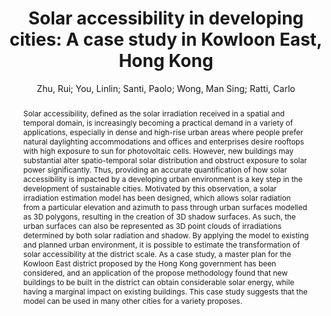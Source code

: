 ---
layout: technique
title: "Solar accessibility in developing cities: A case study in Kowloon East, Hong Kong"
system_type: "False"
technique: "False"
design_study: "False"
evaluation: "False"
data: "False"
analysis: "True"
generation: "False"
curation_and_transformation: "False"
management: "False"
modeling: "True"
urban_analysis: "True"
visualization: "False"
sunlight_access: "True"
wind_ventilation: "False"
view_impact: "False"
energy: "False"
damage_and_disaster_management: "False"
climate: "False"
sound: "False"
property_cadastre: "False"
others: "False"
lookup: "False"
browse: "True"
locate: "False"
explore: "False"
identify: "False"
compare: "True"
summarize: "True"
distribution: "True"
trends: "True"
outliers: "False"
extremes: "False"
features: "False"
target_discovery: "False"
target_access: "False"
spatial_relation: "True"
buildings: "True"
streets: "False"
nature: "False"
uniform_discretization: "False"
structural_subdivision: "False"
univariate: "True"
multivariate: "False"
volumetric: "False"
temporal: "True"
sensing: "False"
statistical: "False"
simulation_based: "True"
learning_based: "False"
surveyed: "False"
site: "False"
block: "False"
multi_block: "True"
city: "False"
va_wo_model: "False"
post_model: "True"
model_integrated: "False"
assisted_models: "False"
overlay: "True"
embedded: "False"
linked: "False"
temporal_jx: "False"
spatial_jx: "False"
filter: "False"
aggregate: "False"
embed: "False"
glyphs: "False"
bar_charts: "False"
scatterplots: "False"
matrix: "False"
parallel_coordinates: "False"
map_2d: "False"
map_3d: "True"
walking: "False"
steering: "False"
selection_based: "False"
manipulation_based: "True"
distortion: "False"
ghosting: "False"
culling: "False"
birds_view: "False"
multi_view: "False"
assisted_steering: "False"
other: "False"
vr_cave: "False"
ar: "False"
desktop: "True"
mobile: "False"
case_study: "True"
user_study: "False"
statistical_evaluation: "False"
expert_interviews: "False"
key: "E55RQHVB"
item_type: "journalArticle"
publication_year: "2019"
author: "Zhu, Rui; You, Linlin; Santi, Paolo; Wong, Man Sing; Ratti, Carlo"
publication_title: "Sustainable Cities and Society"
isbn: "nan"
issn: "22106707"
doi: "10.1016/j.scs.2019.101738"
url_paper: "https://linkinghub.elsevier.com/retrieve/pii/S2210670719313046"
abstract_note: "nan"
date_added: "2023-01-30 00:10:36"
date_modified: "2023-01-30 00:10:36"
access_date: "2023-01-30 00:10:36"
pages: "101738"
num_pages: "nan"
issue: "nan"
volume: "51.0"
number_of_volumes: "nan"
journal_abbreviation: "Sustainable Cities and Society"
short_title: "Solar accessibility in developing cities"
series: "nan"
series_number: "nan"
series_text: "nan"
series_title: "nan"
publisher: "nan"
place: "nan"
language: "en"
rights: "nan"
type: "nan"
archive: "nan"
archive_location: "nan"
library_catalog: "DOI.org (Crossref)"
call_number: "nan"
extra: "nan"
notes: "nan"
link_attachments: "nan"
manual_tags: "nan"
automatic_tags: "nan"
editor: "nan"
series_editor: "nan"
translator: "nan"
contributor: "nan"
attorney_agent: "nan"
book_author: "nan"
cast_member: "nan"
commenter: "nan"
composer: "nan"
cosponsor: "nan"
counsel: "nan"
interviewer: "nan"
producer: "nan"
recipient: "nan"
reviewed_author: "nan"
scriptwriter: "nan"
words_by: "nan"
guest: "nan"
number: "nan"
edition: "nan"
running_time: "nan"
scale: "nan"
medium: "nan"
artwork_size: "nan"
filing_date: "nan"
application_number: "nan"
assignee: "nan"
issuing_authority: "nan"
country: "nan"
meeting_name: "nan"
conference_name: "nan"
court: "nan"
references: "nan"
reporter: "nan"
legal_status: "nan"
priority_numbers: "nan"
programming_language: "nan"
version: "nan"
system: "nan"
code: "nan"
code_number: "nan"
section: "nan"
session: "nan"
committee: "nan"
history: "nan"
legislative_body: "nan"
abstract: "Solar accessibility, defined as the solar irradiation received in a spatial and temporal domain, is increasingly becoming a practical demand in a variety of applications, especially in dense and high-rise urban areas where people prefer natural daylighting accommodations and offices and enterprises desire rooftops with high exposure to sun for photovoltaic cells. However, new buildings may substantial alter spatio-temporal solar distribution and obstruct exposure to solar power significantly. Thus, providing an accurate quantification of how solar accessibility is impacted by a developing urban environment is a key step in the development of sustainable cities. Motivated by this observation, a solar irradiation estimation model has been designed, which allows solar radiation from a particular elevation and azimuth to pass through urban surfaces modelled as 3D polygons, resulting in the creation of 3D shadow surfaces. As such, the urban surfaces can also be represented as 3D point clouds of irradiations determined by both solar radiation and shadow. By applying the model to existing and planned urban environment, it is possible to estimate the transformation of solar accessibility at the district scale. As a case study, a master plan for the Kowloon East district proposed by the Hong Kong government has been considered, and an application of the propose methodology found that new buildings to be built in the district can obtain considerable solar energy, while having a marginal impact on existing buildings. This case study suggests that the model can be used in many other cities for a variety proposes."
---